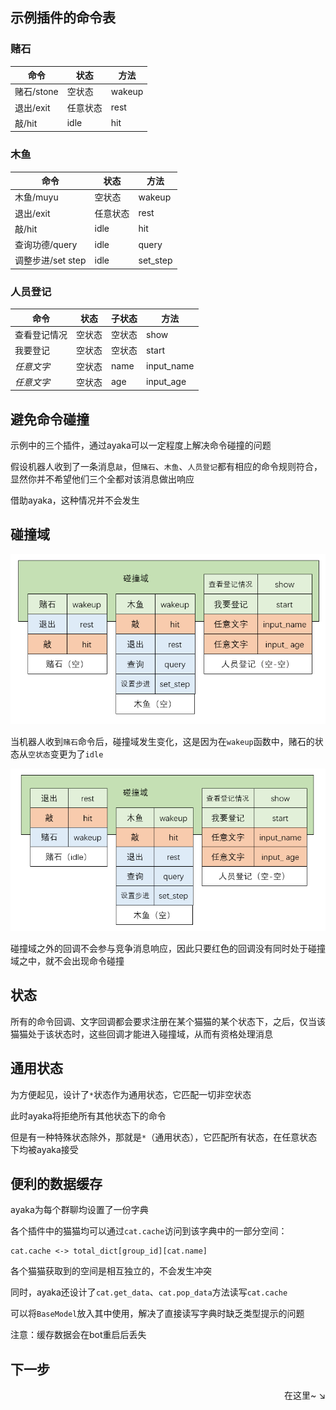 ## 示例插件的命令表

### 赌石

| 命令       | 状态     | 方法   |
| ---------- | -------- | ------ |
| 赌石/stone | 空状态   | wakeup |
| 退出/exit  | 任意状态 | rest   |
| 敲/hit     | idle     | hit    |

### 木鱼

| 命令              | 状态     | 方法     |
| ----------------- | -------- | -------- |
| 木鱼/muyu         | 空状态   | wakeup   |
| 退出/exit         | 任意状态 | rest     |
| 敲/hit            | idle     | hit      |
| 查询功德/query    | idle     | query    |
| 调整步进/set step | idle     | set_step |

### 人员登记

| 命令         | 状态   | 子状态 | 方法       |
| ------------ | ------ | ------ | ---------- |
| 查看登记情况 | 空状态 | 空状态 | show       |
| 我要登记     | 空状态 | 空状态 | start      |
| *任意文字*   | 空状态 | name   | input_name |
| *任意文字*   | 空状态 | age    | input_age  |

## 避免命令碰撞

示例中的三个插件，通过ayaka可以一定程度上解决命令碰撞的问题

假设机器人收到了一条消息`敲`，但`赌石`、`木鱼`、`人员登记`都有相应的命令规则符合，显然你并不希望他们三个全都对该消息做出响应

借助ayaka，这种情况并不会发生

## 碰撞域

![图片](./1.png)

当机器人收到`赌石`命令后，碰撞域发生变化，这是因为在`wakeup`函数中，赌石的状态从`空状态`变更为了`idle`

![图片](./2.png)

碰撞域之外的回调不会参与竞争消息响应，因此只要红色的回调没有同时处于碰撞域之中，就不会出现命令碰撞

## 状态

所有的命令回调、文字回调都会要求注册在某个猫猫的某个状态下，之后，仅当该猫猫处于该状态时，这些回调才能进入碰撞域，从而有资格处理消息

## 通用状态

为方便起见，设计了`*`状态作为通用状态，它匹配一切非空状态

此时ayaka将拒绝所有其他状态下的命令

但是有一种特殊状态除外，那就是`*`（通用状态），它匹配所有状态，在任意状态下均被ayaka接受

## 便利的数据缓存

ayaka为每个群聊均设置了一份字典

各个插件中的猫猫均可以通过`cat.cache`访问到该字典中的一部分空间：

```
cat.cache <-> total_dict[group_id][cat.name]
```

各个猫猫获取到的空间是相互独立的，不会发生冲突

同时，ayaka还设计了`cat.get_data`、`cat.pop_data`方法读写`cat.cache`

可以将`BaseModel`放入其中使用，解决了直接读写字典时缺乏类型提示的问题

注意：缓存数据会在bot重启后丢失

## 下一步

<div align="right">
    在这里~ ↘
</div>

